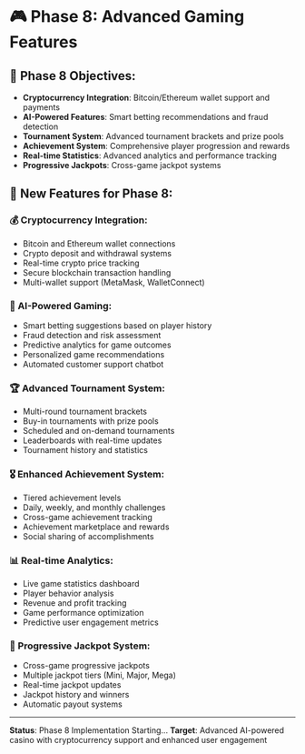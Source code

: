 # 🎮 Phase 8: Advanced Gaming Features

## 🎯 Phase 8 Objectives:
- **Cryptocurrency Integration**: Bitcoin/Ethereum wallet support and payments
- **AI-Powered Features**: Smart betting recommendations and fraud detection
- **Tournament System**: Advanced tournament brackets and prize pools
- **Achievement System**: Comprehensive player progression and rewards
- **Real-time Statistics**: Advanced analytics and performance tracking
- **Progressive Jackpots**: Cross-game jackpot systems

## 🚀 New Features for Phase 8:

### 💰 Cryptocurrency Integration:
- Bitcoin and Ethereum wallet connections
- Crypto deposit and withdrawal systems
- Real-time crypto price tracking
- Secure blockchain transaction handling
- Multi-wallet support (MetaMask, WalletConnect)

### 🤖 AI-Powered Gaming:
- Smart betting suggestions based on player history
- Fraud detection and risk assessment
- Predictive analytics for game outcomes
- Personalized game recommendations
- Automated customer support chatbot

### 🏆 Advanced Tournament System:
- Multi-round tournament brackets
- Buy-in tournaments with prize pools
- Scheduled and on-demand tournaments
- Leaderboards with real-time updates
- Tournament history and statistics

### 🎖️ Enhanced Achievement System:
- Tiered achievement levels
- Daily, weekly, and monthly challenges
- Cross-game achievement tracking
- Achievement marketplace and rewards
- Social sharing of accomplishments

### 📊 Real-time Analytics:
- Live game statistics dashboard
- Player behavior analysis
- Revenue and profit tracking
- Game performance optimization
- Predictive user engagement metrics

### 🎰 Progressive Jackpot System:
- Cross-game progressive jackpots
- Multiple jackpot tiers (Mini, Major, Mega)
- Real-time jackpot updates
- Jackpot history and winners
- Automatic payout systems

---

**Status**: Phase 8 Implementation Starting...
**Target**: Advanced AI-powered casino with cryptocurrency support and enhanced user engagement
